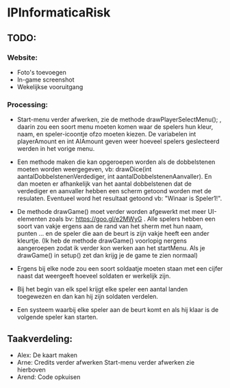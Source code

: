 # IPInformaticaRisk

## TODO:

### Website:
- Foto's toevoegen
- In-game screenshot
- Wekelijkse vooruitgang

### Processing:
- Start-menu verder afwerken, zie de methode drawPlayerSelectMenu(); , daarin zou een soort menu moeten komen waar de spelers hun kleur, naam, en speler-icoontje ofzo moeten kiezen. De variabelen int playerAmount en int AIAmount geven weer hoeveel spelers geslecteerd werden in het vorige menu.

- Een methode maken die kan opgeroepen worden als de dobbelstenen moeten worden weergegeven, vb: drawDice(int aantalDobbelstenenVerdediger, int aantalDobbelstenenAanvaller). En dan moeten er afhankelijk van het aantal dobbelstenen dat de verdediger en aanvaller hebben een scherm getoond worden met de resulaten. Eventueel word het resultaat getoond vb: "Winaar is Speler1!".

- De methode drawGame() moet verder worden afgewerkt met meer UI-elementen zoals bv: https://goo.gl/e2MWyG . Alle spelers hebben een soort van vakje ergens aan de rand van het sherm met hun naam, punten ... en de speler die aan de beurt is zijn vakje heeft een ander kleurtje.
(Ik heb de methode drawGame() voorlopig nergens aangeroepen zodat ik verder kon werken aan het startMenu. Als je drawGame() in setup() zet dan krijg je de game te zien normaal)

- Ergens bij elke node zou een soort soldaatje moeten staan met een cijfer naast dat weergeeft hoeveel soldaten er werkelijk zijn.

- Bij het begin van elk spel krijgt elke speler een aantal landen toegewezen en dan kan hij zijn soldaten verdelen.

- Een systeem waarbij elke speler aan de beurt komt en als hij klaar is de volgende speler kan starten.

## Taakverdeling:
- Alex: De kaart maken
- Arne: Credits verder afwerken
        Start-menu verder afwerken zie hierboven
- Arend: Code opkuisen
